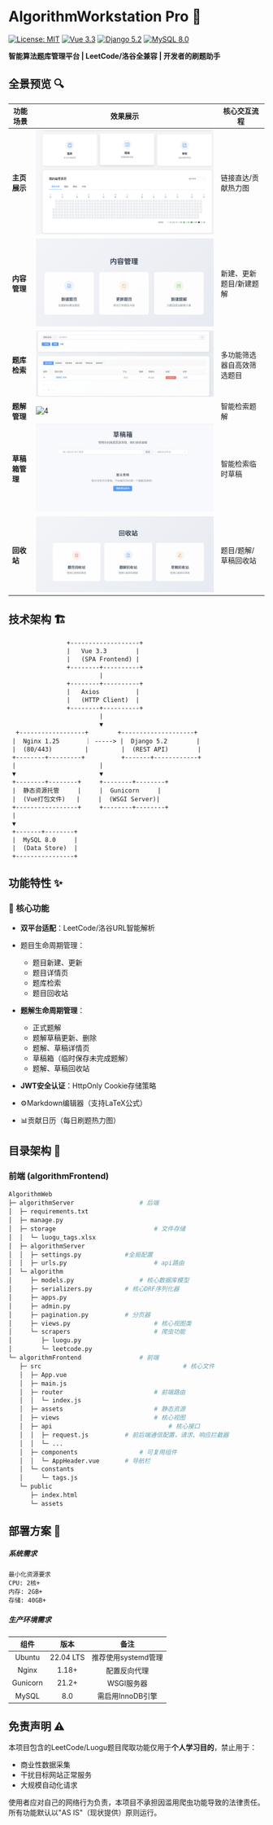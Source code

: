 # AlgorithmWorkstation Pro 🚀

[![License: MIT](https://img.shields.io/badge/License-MIT-blue.svg)](https://opensource.org/licenses/MIT)
[![Vue 3.3](https://img.shields.io/badge/Vue-3.3-%2341b883)](https://vuejs.org/)
[![Django 5.2](https://img.shields.io/badge/Django-5.2-%23092E20)](https://www.djangoproject.com/)
[![MySQL 8.0](https://img.shields.io/badge/MySQL-8.0-%234479A1)](https://www.mysql.com/)



**智能算法题库管理平台 | LeetCode/洛谷全兼容 | 开发者的刷题助手**

## 全景预览 🔍
| 功能场景       | 效果展示                                                    | 核心交互流程               |
| -------------- | ----------------------------------------------------------- | -------------------------- |
| **主页展示**   | ![1](./image/1.png)                                         | 链接直达/贡献热力图        |
| **内容管理**   | ![2](./image/2.png)                                         | 新建、更新题目/新建题解    |
| **题库检索**   | ![3](./image/3.png)                                         | 多功能筛选器自高效筛选题目 |
| **题解管理**   | ![4](/Users/hsd/File/Code/Project/AlgorithmWeb/image/4.png) | 智能检索题解               |
| **草稿箱管理** | ![5](./image/5.png)                                         | 智能检索临时草稿           |
| **回收站**     | ![6](./image/6.png)                                         | 题目/题解/草稿回收站       |

## 技术架构 🏗
                    +-------------------+
                    |   Vue 3.3        |
                    |   (SPA Frontend) |
                    +--------+----------+
                             |
                    +--------+----------+
                    |   Axios          |
                    |   (HTTP Client)  |
                    +--------+----------+
                             |
                             ▼
      +------------------+        +--------------------+   
     |  Nginx 1.25       ｜ -----> |  Django 5.2        |
     |  (80/443)         |         |  (REST API)        |
     +--------+---------+          +-------+------------+
     |                       |
     ▼                       ▼
     +--------+--------+     +--------+--------+
     |  静态资源托管     |     |  Gunicorn     |
     |  (Vue打包文件)   |     |  (WSGI Server)|
     +-----------------+     +--------+--------+
     |
     ▼
     +-------+--------+
     |  MySQL 8.0     |
     |  (Data Store)  |
     +----------------+

## 功能特性 ✨
### 🚩 核心功能
- **双平台适配**：LeetCode/洛谷URL智能解析
- 题目生命周期管理：
  - 题目新建、更新
  - 题目详情页
  - 题库检索
  - 题目回收站

- **题解生命周期管理**：
  - 正式题解
  - 题解草稿更新、删除
  - 题解、草稿详情页
  - 草稿箱（临时保存未完成题解）
  - 题解、草稿回收站
- **JWT安全认证**：HttpOnly Cookie存储策略
- ⚙️Markdown编辑器（支持LaTeX公式）
- 📊贡献日历（每日刷题热力图）

## 目录架构 📂
### 前端 (algorithmFrontend)
```bash
AlgorithmWeb
├─ algorithmServer					# 后端
│  ├─ requirements.txt									
│  ├─ manage.py
│  ├─ storage 							# 文件存储
│  │  └─ luogu_tags.xlsx
│  ├─ algorithmServer
│  │  ├─ settings.py		  	#全局配置
│  │  ├─ urls.py						# api路由
│  └─ algorithm
│     ├─ models.py 					# 核心数据库模型
│     ├─ serializers.py 		# 核心DRF序列化器
│     ├─ apps.py
│     ├─ admin.py
│     ├─ pagination.py			# 分页器
│     ├─ views.py						# 核心视图类
│     └─ scrapers						# 爬虫功能
│        ├─ luogu.py
│        └─ leetcode.py
└─ algorithmFrontend				# 前端
   ├─ src										# 核心文件
   │  ├─ App.vue												
   │  ├─ main.js	
   │  ├─ router							# 前端路由
   │  │  └─ index.js
   │  ├─ assets							# 静态资源
   │  ├─ views							# 核心视图
   │  ├─ api								# 核心接口
   │  │  ├─ request.js			# 前后端通信配置，请求、响应拦截器
   │  │  └─ ...
   │  ├─ components					# 可复用组件
   │  │  └─ AppHeader.vue		# 导航栏
   │  └─ constants
   │     └─ tags.js
   └─ public
      ├─ index.html
      └─ assets

```



## 部署方案 🚢

##### 系统需求

```bash
最小化资源要求
CPU: 2核+ 
内存: 2GB+ 
存储: 40GB+ 
```

##### 生产环境需求

|   组件   |   版本    |        备注         |
| :------: | :-------: | :-----------------: |
|  Ubuntu  | 22.04 LTS | 推荐使用systemd管理 |
|  Nginx   |   1.18+   |    配置反向代理     |
| Gunicorn |   21.2+   |     WSGI服务器      |
|  MySQL   |    8.0    |  需启用InnoDB引擎   |

## 免责声明 ⚠️

本项目包含的LeetCode/Luogu题目爬取功能仅用于**个人学习目的**，禁止用于：

- 商业性数据采集
- 干扰目标网站正常服务
- 大规模自动化请求

使用者应对自己的网络行为负责，本项目不承担因滥用爬虫功能导致的法律责任。所有功能默认以"AS IS"（现状提供）原则运行。

